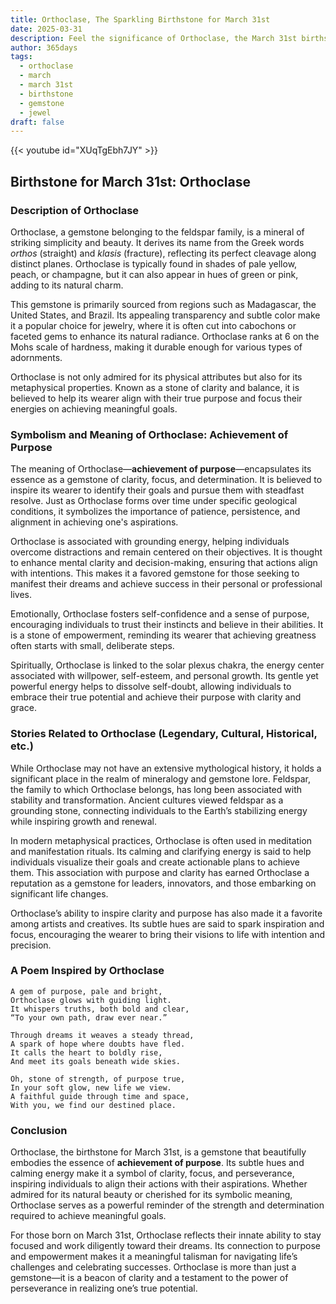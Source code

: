 ```yaml
---
title: Orthoclase, The Sparkling Birthstone for March 31st
date: 2025-03-31
description: Feel the significance of Orthoclase, the March 31st birthstone symbolizing Achievement of purpose. Let its beauty and meaning brighten your day.
author: 365days
tags:
  - orthoclase
  - march
  - march 31st
  - birthstone
  - gemstone
  - jewel
draft: false
---
```


{{< youtube id="XUqTgEbh7JY" >}}

## Birthstone for March 31st: Orthoclase

### Description of Orthoclase

Orthoclase, a gemstone belonging to the feldspar family, is a mineral of striking simplicity and beauty. It derives its name from the Greek words _orthos_ (straight) and _klasis_ (fracture), reflecting its perfect cleavage along distinct planes. Orthoclase is typically found in shades of pale yellow, peach, or champagne, but it can also appear in hues of green or pink, adding to its natural charm.

This gemstone is primarily sourced from regions such as Madagascar, the United States, and Brazil. Its appealing transparency and subtle color make it a popular choice for jewelry, where it is often cut into cabochons or faceted gems to enhance its natural radiance. Orthoclase ranks at 6 on the Mohs scale of hardness, making it durable enough for various types of adornments.

Orthoclase is not only admired for its physical attributes but also for its metaphysical properties. Known as a stone of clarity and balance, it is believed to help its wearer align with their true purpose and focus their energies on achieving meaningful goals.

### Symbolism and Meaning of Orthoclase: Achievement of Purpose

The meaning of Orthoclase—**achievement of purpose**—encapsulates its essence as a gemstone of clarity, focus, and determination. It is believed to inspire its wearer to identify their goals and pursue them with steadfast resolve. Just as Orthoclase forms over time under specific geological conditions, it symbolizes the importance of patience, persistence, and alignment in achieving one's aspirations.

Orthoclase is associated with grounding energy, helping individuals overcome distractions and remain centered on their objectives. It is thought to enhance mental clarity and decision-making, ensuring that actions align with intentions. This makes it a favored gemstone for those seeking to manifest their dreams and achieve success in their personal or professional lives.

Emotionally, Orthoclase fosters self-confidence and a sense of purpose, encouraging individuals to trust their instincts and believe in their abilities. It is a stone of empowerment, reminding its wearer that achieving greatness often starts with small, deliberate steps.

Spiritually, Orthoclase is linked to the solar plexus chakra, the energy center associated with willpower, self-esteem, and personal growth. Its gentle yet powerful energy helps to dissolve self-doubt, allowing individuals to embrace their true potential and achieve their purpose with clarity and grace.

### Stories Related to Orthoclase (Legendary, Cultural, Historical, etc.)

While Orthoclase may not have an extensive mythological history, it holds a significant place in the realm of mineralogy and gemstone lore. Feldspar, the family to which Orthoclase belongs, has long been associated with stability and transformation. Ancient cultures viewed feldspar as a grounding stone, connecting individuals to the Earth’s stabilizing energy while inspiring growth and renewal.

In modern metaphysical practices, Orthoclase is often used in meditation and manifestation rituals. Its calming and clarifying energy is said to help individuals visualize their goals and create actionable plans to achieve them. This association with purpose and clarity has earned Orthoclase a reputation as a gemstone for leaders, innovators, and those embarking on significant life changes.

Orthoclase’s ability to inspire clarity and purpose has also made it a favorite among artists and creatives. Its subtle hues are said to spark inspiration and focus, encouraging the wearer to bring their visions to life with intention and precision.

### A Poem Inspired by Orthoclase

```
A gem of purpose, pale and bright,  
Orthoclase glows with guiding light.  
It whispers truths, both bold and clear,  
“To your own path, draw ever near.”  

Through dreams it weaves a steady thread,  
A spark of hope where doubts have fled.  
It calls the heart to boldly rise,  
And meet its goals beneath wide skies.  

Oh, stone of strength, of purpose true,  
In your soft glow, new life we view.  
A faithful guide through time and space,  
With you, we find our destined place.  
```

### Conclusion

Orthoclase, the birthstone for March 31st, is a gemstone that beautifully embodies the essence of **achievement of purpose**. Its subtle hues and calming energy make it a symbol of clarity, focus, and perseverance, inspiring individuals to align their actions with their aspirations. Whether admired for its natural beauty or cherished for its symbolic meaning, Orthoclase serves as a powerful reminder of the strength and determination required to achieve meaningful goals.

For those born on March 31st, Orthoclase reflects their innate ability to stay focused and work diligently toward their dreams. Its connection to purpose and empowerment makes it a meaningful talisman for navigating life’s challenges and celebrating successes. Orthoclase is more than just a gemstone—it is a beacon of clarity and a testament to the power of perseverance in realizing one’s true potential.